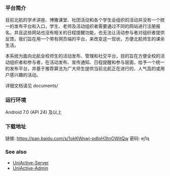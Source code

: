 ### 平台简介

目前北航的学术讲座、博雅课堂、社团活动和各个学生会组织的活动并没有一个统一的发布平台和入口，学生、老师及活动组织者需要通过不同的网站进行注册报名，并且这些网站也没有相关的日程提醒功能，也无法让活动参与者对组织者提供反馈。我们旨在用一个带有网页端的平台，来改变这一现状，方便北航师生的课余生活。

本系统为面向北航全校师生的活动发布、管理和社交平台，目的旨在方便全校的活动组织者和参与者，在活动发布、宣传通知、日程提醒和参与层面，给予一个统一的发布平台，并基于推荐算法为广大师生提供当前北航正在进行的、人气高的或用户感兴趣的活动。

详细文档请见 documents/

### 运行环境

Android 7.0 (API 24) 及以上

### 下载地址

链接: https://pan.baidu.com/s/1okKWnwj-pdIqH3tnOWitQw
密码: ej1q

### See also

* <a href="https://github.com/TimDyh/UniActive-Server" target="_blank">UniActive-Server</a>
* <a href="https://github.com/TimDyh/UniActive-Admin" target="_blank">UniActive-Admin</a>
